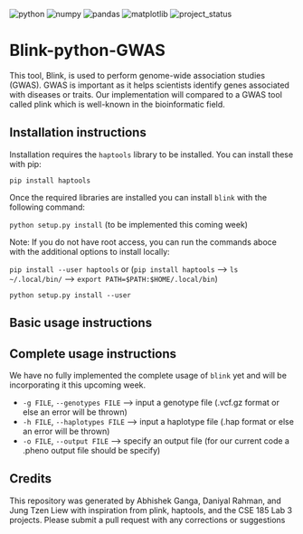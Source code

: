 ![python](https://img.shields.io/badge/python-3.9.5-green)
![numpy](https://img.shields.io/badge/numpy-1.21.1-blue)
![pandas](https://img.shields.io/badge/pandas-1.5.3-white)
![matplotlib](https://img.shields.io/badge/matplotlib-3.4.2-red)
![project_status](https://img.shields.io/badge/project__status-work%20in%20progress-orange)


# Blink-python-GWAS
This tool, Blink, is used to perform genome-wide association studies (GWAS). GWAS is important as it helps scientists identify genes associated with diseases or traits. Our implementation will compared to a GWAS tool called plink which is well-known in the bioinformatic field.

## Installation instructions
Installation requires the `haptools` library to be installed. You can install these with pip:

`pip install haptools`

Once the required libraries are installed you can install `blink` with the following command:

`python setup.py install` (to be implemented this coming week)

Note: If you do not have root access, you can run the commands aboce with the additional options to install locally:

`pip install --user haptools` or (`pip install haptools` --> `ls ~/.local/bin/` --> `export PATH=$PATH:$HOME/.local/bin`)

`python setup.py install --user`

## Basic usage instructions


## Complete usage instructions 
We have no fully implemented the complete usage of `blink` yet and will be incorporating it this upcoming week.
* `-g FILE`, `--genotypes FILE` --> input a genotype file (.vcf.gz format or else an error will be thrown)
* `-h FILE`, `--haplotypes FILE` --> input a haplotype file (.hap format or else an error will be thrown)
* `-o FILE`, `--output FILE` --> specify an output file (for our current code a .pheno output file should be specify)

## Credits
This repository was generated by Abhishek Ganga, Daniyal Rahman, and Jung Tzen Liew with inspiration from plink, haptools, and the CSE 185 Lab 3 projects.
Please submit a pull request with any corrections or suggestions
